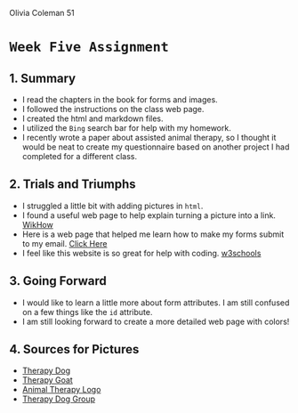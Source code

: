 Olivia Coleman 51

# `Week Five Assignment`

## 1. Summary
* I read the chapters in the book for forms and images.
* I followed the instructions on the class web page.
* I created the html and markdown files.
* I utilized the `Bing` search bar for help with my homework.
* I recently wrote a paper about assisted animal therapy, so I thought it would be neat to create my questionnaire based on another project I had completed for a different class.

## 2. Trials and Triumphs
* I struggled a little bit with adding pictures in `html`.
* I found a useful web page to help explain turning a picture into a link. [WikHow](http://www.wikihow.com/Make-a-Picture-Link-in-HTML)
* Here is a web page that helped me learn how to make my forms submit to my email. [Click Here](http://www.chami.com/tips/internet/010597I.html)
* I feel like this website is so great for help with coding. [w3schools](https://www.w3schools.com/html/default.asp)

## 3. Going Forward
* I would like to learn a little more about form attributes. I am still confused on a few things like the `id` attribute.
* I am still looking forward to create a more detailed web page with colors!

## 4. Sources for Pictures
* [Therapy Dog](http://www.foxvalleypets.org/therapy-dog-program/)
* [Therapy Goat](https://www.pinterest.com/pin/127015651963588980/)
* [Animal Therapy Logo](http://www.animalsasnaturaltherapy.org)
* [Therapy Dog Group](http://www.servicecanines.org/therapy-dogs-and-their-training/)

